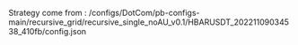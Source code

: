 Strategy come from : /configs/DotCom/pb-configs-main/recursive_grid/recursive_single_noAU_v0.1/HBARUSDT_20221109034538_410fb/config.json